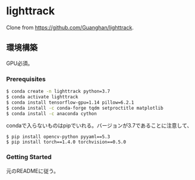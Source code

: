 # lighttrack

Clone from https://github.com/Guanghan/lighttrack.

## 環境構築

GPU必須。

### Prerequisites


```bash
$ conda create -n lighttrack python=3.7
$ conda activate lighttrack
$ conda install tensorflow-gpu=1.14 pillow=6.2.1
$ conda install -c conda-forge tqdm setproctitle matplotlib
$ conda install -c anaconda cython
```

condaで入らないものはpipでいれる。バージョンが3.7であることに注意して、
```
$ pip install opencv-python pyyaml==5.3
$ pip install torch==1.4.0 torchvision==0.5.0
```

### Getting Started

元のREADMEに従う。